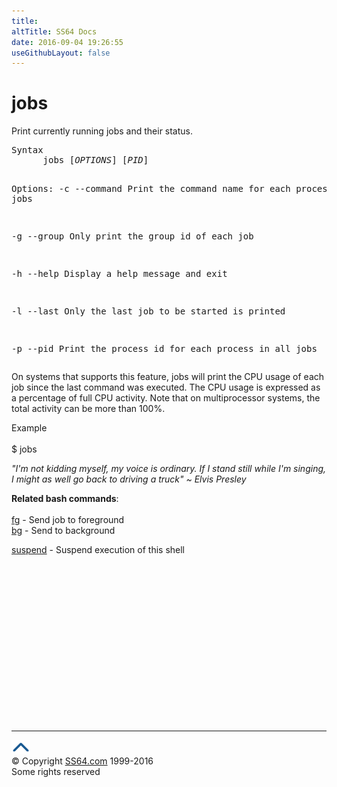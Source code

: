 ```yaml
---
title:
altTitle: SS64 Docs
date: 2016-09-04 19:26:55
useGithubLayout: false
---
```

<!-- #BeginLibraryItem "/Library/head_bash.lbi" --><!-- #EndLibraryItem --><h1>jobs</h1> 
<p>Print currently running jobs and their status. </p>
<pre>Syntax
      jobs [<i>OPTIONS</i>] [<i>PID</i>]


Options:
   -c 
   --command  Print the command name for each process in jobs

   -g
   --group    Only print the group id of each job

   -h
   --help     Display a help message and exit

   -l
   --last     Only the last job to be started is printed

   -p
   --pid      Print the process id for each process in all jobs </pre>
<p>On systems that supports this feature, jobs will print the CPU usage of each job since the last command was executed. The CPU usage is expressed as a percentage of full CPU activity. Note that on multiprocessor systems, the total activity can be more than 100%. </p>
<p>Example<br>
<br> 
<span class="code">$ jobs</span></p>
<p class="quote"><i>"I'm not kidding myself,
my voice is ordinary. If I stand still while
I'm singing, I might as well go back to
driving a truck" ~ Elvis Presley  </i></p>
<p><b>Related bash commands</b>:<br>
<br>
<a href="fg.html">fg</a> - Send job to foreground <br>
<a href="bg.html">bg</a> - Send to background<br>

<a href="suspend.html">suspend</a> - Suspend execution of this shell</p><!-- #BeginLibraryItem "/Library/foot_bash.lbi" --><p>
<!-- bash300 -->
<ins class="adsbygoogle" style="display:inline-block;width:300px;height:250px" data-ad-client="ca-pub-6140977852749469" data-ad-slot="4615356305"></ins>
<script>
(adsbygoogle = window.adsbygoogle || []).push({});
</script></p>
<hr>
<div id="bl" class="footer"><a href="jobs.html#"><img src="../images/top.png" width="30" height="22" alt="Back to the Top"></a></div>
<div id="br" class="footer, tagline">© Copyright <a href="http://ss64.com/">SS64.com</a> 1999-2016<br>
Some rights reserved</div><!-- #EndLibraryItem -->

